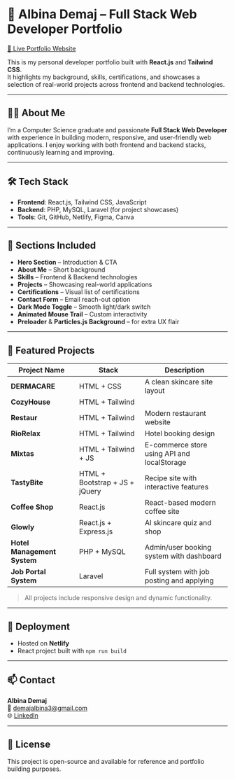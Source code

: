 # 💼 Albina Demaj – Full Stack Web Developer Portfolio

[🔗 Live Portfolio Website](https://clever-alfajores-630dbe.netlify.app/)

This is my personal developer portfolio built with **React.js** and **Tailwind CSS**.  
It highlights my background, skills, certifications, and showcases a selection of real-world projects across frontend and backend technologies.

---

## 🧑‍💻 About Me

I’m a Computer Science graduate and passionate **Full Stack Web Developer** with experience in building modern, responsive, and user-friendly web applications. I enjoy working with both frontend and backend stacks, continuously learning and improving.

---

## 🛠️ Tech Stack

- **Frontend**: React.js, Tailwind CSS, JavaScript
- **Backend**: PHP, MySQL, Laravel (for project showcases)
- **Tools**: Git, GitHub, Netlify, Figma, Canva

---

## 📂 Sections Included

- **Hero Section** – Introduction & CTA  
- **About Me** – Short background  
- **Skills** – Frontend & Backend technologies  
- **Projects** – Showcasing real-world applications  
- **Certifications** – Visual list of certifications  
- **Contact Form** – Email reach-out option  
- **Dark Mode Toggle** – Smooth light/dark switch  
- **Animated Mouse Trail** – Custom interactivity  
- **Preloader** & **Particles.js Background** – for extra UX flair

---

## 📁 Featured Projects

| Project Name | Stack | Description |
|--------------|-------|-------------|
| **DERMACARE** | HTML + CSS | A clean skincare site layout |
| **CozyHouse** | HTML + Tailwind | |
| **Restaur** | HTML + Tailwind | Modern restaurant website |
| **RioRelax** | HTML + Tailwind | Hotel booking design |
| **Mixtas** | HTML + Tailwind + JS | E-commerce store using API and localStorage |
| **TastyBite** | HTML + Bootstrap + JS + jQuery | Recipe site with interactive features |
| **Coffee Shop** | React.js | React-based modern coffee site |
| **Glowly** | React.js + Express.js | AI skincare quiz and shop |
| **Hotel Management System** | PHP + MySQL | Admin/user booking system with dashboard |
| **Job Portal System** | Laravel | Full system with job posting and applying |

> All projects include responsive design and dynamic functionality.

---


## 🚀 Deployment

- Hosted on **Netlify**
- React project built with `npm run build`

---

## 📫 Contact

**Albina Demaj**  
📧 demajalbina3@gmail.com  
🌐 [LinkedIn](https://www.linkedin.com/in/albina-demaj-881293300)

---

## 📝 License

This project is open-source and available for reference and portfolio building purposes.

